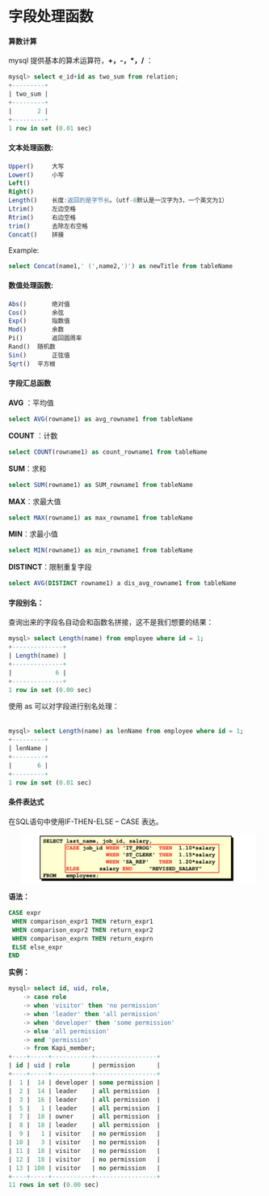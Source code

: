 # 字段处理函数

#### 算数计算

mysql 提供基本的算术运算符，**+，-，*，/** ：

```sql
mysql> select e_id+id as two_sum from relation;
+---------+
| two_sum |
+---------+
|       2 |
+---------+
1 row in set (0.01 sec)
```

#### 文本处理函数:

```sql
Upper()		大写
Lower()		小写
Left()		
Right()	
Length()	长度:返回的是字节长。（utf-8默认是一汉字为3，一个英文为1）
Ltrim()		左边空格
Rtrim()		右边空格
trim()		去除左右空格
Concat()	拼接
```

Example:

```sql
select Concat(name1,' (',name2,')') as newTitle from tableName
```

#### 数值处理函数:

```sql
Abs()		绝对值
Cos()		余弦
Exp()		指数值
Mod()		余数
Pi()		返回圆周率
Rand()	随机数
Sin()		正弦值
Sqrt()	平方根
```

#### 字段汇总函数

**AVG** ：平均值

```sql
select AVG(rowname1) as avg_rowname1 from tableName 
```

**COUNT** ：计数

```sql
select COUNT(rowname1) as count_rowname1 from tableName 
```

**SUM**：求和

```sql
select SUM(rowname1) as SUM_rowname1 from tableName 
```

**MAX**：求最大值

```sql
select MAX(rowname1) as max_rowname1 from tableName 
```

**MIN**：求最小值

```sql
select MIN(rowname1) as min_rowname1 from tableName 
```

**DISTINCT**：限制重复字段

```sql
select AVG(DISTINCT rowname1) a dis_avg_rowname1 from tableName 
```

####  字段别名：

查询出来的字段名自动会和函数名拼接，这不是我们想要的结果：

```sql
mysql> select Length(name) from employee where id = 1;
+--------------+
| Length(name) |
+--------------+
|            6 |
+--------------+
1 row in set (0.00 sec)
```

使用 as 可以对字段进行别名处理：

```sql

mysql> select Length(name) as lenName from employee where id = 1;
+---------+
| lenName |
+---------+
|       6 |
+---------+
1 row in set (0.01 sec)
```

#### 条件表达式

在SQL语句中使用IF-THEN-ELSE – CASE 表达。

![image-20200401213434808](assets/image-20200401213434808.png)

**语法：**

```sql
CASE expr
 WHEN comparison_expr1 THEN return_expr1
 WHEN comparison_expr2 THEN return_expr2
 WHEN comparison_exprn THEN return_exprn
 ELSE else_expr
END
```

**实例：**

```sql
mysql> select id, uid, role,
    -> case role
    -> when 'visitor' then 'no permission'
    -> when 'leader' then 'all permission'
    -> when 'developer' then 'some permission'
    -> else 'all permission'
    -> end 'permission'
    -> from Kapi_member;
+----+-----+-----------+-----------------+
| id | uid | role      | permission      |
+----+-----+-----------+-----------------+
|  1 |  14 | developer | some permission |
|  2 |  14 | leader    | all permission  |
|  3 |  16 | leader    | all permission  |
|  5 |   1 | leader    | all permission  |
|  7 |  18 | owner     | all permission  |
|  8 |  18 | leader    | all permission  |
|  9 |   1 | visitor   | no permission   |
| 10 |   3 | visitor   | no permission   |
| 11 |  18 | visitor   | no permission   |
| 12 |  18 | visitor   | no permission   |
| 13 | 100 | visitor   | no permission   |
+----+-----+-----------+-----------------+
11 rows in set (0.00 sec)
```